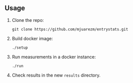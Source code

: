 Usage
-----

 1. Clone the repo:

	`git clone https://github.com/mjuarezm/entrystats.git`

 1. Build docker image:

	`./setup`

 1. Run measurements in a docker instance:
	
	`./run`

 1. Check results in  the new `results` directory.
